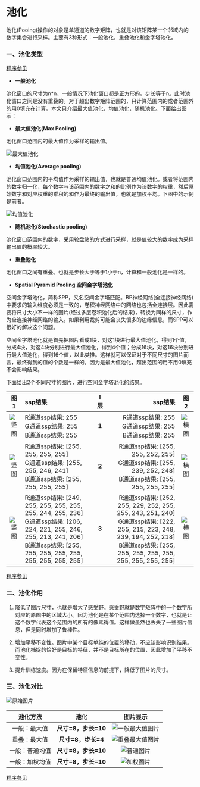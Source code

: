 # 池化

池化(Pooing)操作的对象是单通道的数字矩阵，也就是对该矩阵某一个邻域内的数字集合进行采样。主要有3种形式：一般池化，重叠池化和金字塔池化。 

### 一、池化类型

[程序参见](https://github.com/Anfany/Machine-Learning-for-Beginner-by-Python3/blob/master/CNN/Pooling/pooling.py)

* **一般池化**
 
池化窗口的尺寸为n\*n，一般情况下池化窗口都是正方形的。步长等于n。此时池化窗口之间是没有重叠的。对于超出数字矩阵范围的，只计算范围内的或者范围外的用0填充在计算。本文只介绍最大值池化，均值池化，随机池化。下面给出图示：

  + **最大值池化(Max Pooling)**
  
  池化窗口范围内的最大值作为采样的输出值。
  
  ![最大值池化](https://github.com/Anfany/Machine-Learning-for-Beginner-by-Python3/blob/master/CNN/Pooling/max_pool.png)
  
  + **均值池化(Average pooling)**
  
  池化窗口范围内的平均值作为采样的输出值，也就是普通均值池化。或者将范围内的数字归一化，每个数字与该范围内的数字之和的比例作为该数字的权重，然后原始数字和对应权重的乘积的和作为最终的输出值，也就是加权平均。下图中的示例是前者。
  
  ![均值池化](https://github.com/Anfany/Machine-Learning-for-Beginner-by-Python3/blob/master/CNN/Pooling/mean_pool.png)
  
  + **随机池化(Stochastic pooling)**
  
  池化窗口范围内的数字，采用轮盘赌的方式进行采样，就是值较大的数字成为采样输出值的概率较大。 
  
  
* **重叠池化**  

池化窗口之间有重叠。也就是步长大于等于1小于n，计算和一般池化是一样的。

* **Spatial Pyramid Pooling 空间金字塔池化**  

空间金字塔池化，简称SPP，又名空间金字塔匹配。BP神经网络(全连接神经网络)中要求的输入维度必须是一致的，卷积神经网络中的网络也包括全连接层。因此需要将尺寸大小不一样的图片(经过多层卷积池化后的结果)，转换为同样的尺寸，作为全连接神经网络的输入。如果利用裁剪可能会丧失很多的边缘信息，而SPP可以很好的解决这个问题。

空间金字塔池化就是首先把图片看成1块，对这1块进行最大值池化，得到1个值，分成4块，对这4块分别进行最大值池化，得到4个值；分成16块，对这16块分别进行最大值池化，得到16个值，以此类推。这样就可以保证对于不同尺寸的图片而言，最终得到的值的个数是一样的。因为是最大值池化，超出范围的用不用0填充不会影响结果。

下面给出2个不同尺寸的图片，进行空间金字塔池化的结果。

|  图1 | ssp结果 | l层 | ssp结果 | 图2 | 
|:------:|:------|:------:| ------:|:------:|
| ![竖图](https://github.com/Anfany/Machine-Learning-for-Beginner-by-Python3/blob/master/CNN/Pooling/vertical_iris_1.png)|R通道ssp结果: 255<br>G通道ssp结果: 255<br>B通道ssp结果: 255|**1**|R通道ssp结果: 255<br>G通道ssp结果: 255<br>B通道ssp结果: 255|![横图](https://github.com/Anfany/Machine-Learning-for-Beginner-by-Python3/blob/master/CNN/Pooling/horizontal_iris_1.png)|
| ![竖图](https://github.com/Anfany/Machine-Learning-for-Beginner-by-Python3/blob/master/CNN/Pooling/vertical_iris_2.png)|R通道ssp结果: [255, 255, 255, 255]<br>G通道ssp结果: [255, 255, 246, 241]<br>B通道ssp结果: [255, 255, 255, 255]|**2**|R通道ssp结果: [255, 255, 252, 255]<br>G通道ssp结果: [255, 239, 252, 248]<br>B通道ssp结果: [255, 255, 255, 255]|![横图](https://github.com/Anfany/Machine-Learning-for-Beginner-by-Python3/blob/master/CNN/Pooling/horizontal_iris_2.png)|
| ![竖图](https://github.com/Anfany/Machine-Learning-for-Beginner-by-Python3/blob/master/CNN/Pooling/vertical_iris_3.png)|R通道ssp结果: [249, 255, 255, 255, 255, 255, 244, 255, 236]<br>G通道ssp结果: [206, 224, 221, 255, 246, 255, 213, 241, 206]<br>B通道ssp结果: [255, 255, 255, 255, 255, 255, 255, 255, 255]|**3**|R通道ssp结果: [252, 255, 229, 252, 255, 255, 243, 251, 240]<br>G通道ssp结果: [222, 255, 215, 223, 248, 239, 194, 252, 218]<br>B通道ssp结果: [255, 255, 255, 255, 255, 255, 255, 255, 255]|![横图](https://github.com/Anfany/Machine-Learning-for-Beginner-by-Python3/blob/master/CNN/Pooling/horizontal_iris_3.png)|

[程序参见](https://github.com/Anfany/Machine-Learning-for-Beginner-by-Python3/blob/master/CNN/Pooling/cut_fig.py)

### 二、池化作用

   1. 降低了图片尺寸，也就是增大了感受野。感受野就是数字矩阵中的一个数字所对应的原图中的区域大小。因为池化是在某个范围内选择一个数字，也就是让这个数字代表这个范围内的所有的像素得值。这样做虽然也丢失了一些图片信息，但是同时增加了鲁棒性。
   
   2. 增加平移不变性。图片中某个目标单纯的位置的移动，不应该影响识别结果。而池化捕捉的恰好是目标的特征，并不是目标所在的位置，因此增加了平移不变性。
   
   3. 提升训练速度。因为在保留特征信息的前提下，降低了图片的尺寸。

### 三、池化对比

![原始图片](https://github.com/Anfany/Machine-Learning-for-Beginner-by-Python3/blob/master/CNN/Pooling/lena.jpg)


| 池化方法 | 池化 | 图片显示 | 
| :------:|:------:|:------:|
| 一般：最大值| **尺寸=8，步长=10** | ![一般最大值图片](https://github.com/Anfany/Machine-Learning-for-Beginner-by-Python3/blob/master/CNN/Pooling/max_normal.png)|
| 重叠：最大值| **尺寸=8，步长=4**| ![重叠最大值图片](https://github.com/Anfany/Machine-Learning-for-Beginner-by-Python3/blob/master/CNN/Pooling/max.png)|
| 一般：普通均值| **尺寸=8，步长=10** | ![普通图片](https://github.com/Anfany/Machine-Learning-for-Beginner-by-Python3/blob/master/CNN/Pooling/mean_normal.png)|
| 一般：加权均值| **尺寸=8，步长=10** | ![加权图片](https://github.com/Anfany/Machine-Learning-for-Beginner-by-Python3/blob/master/CNN/Pooling/mean_weight.png)| 

  
[程序参见](https://github.com/Anfany/Machine-Learning-for-Beginner-by-Python3/blob/master/CNN/Pooling/pooling_fig.py)


